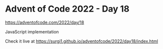 # Advent of Code 2022 - Day 18

https://adventofcode.com/2022/day/18

JavaScript implementation

Check it live at https://surgi1.github.io/adventofcode/2022/day18/index.html
